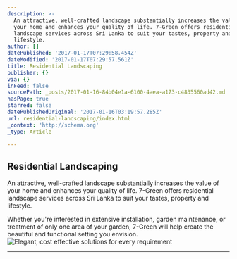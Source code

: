 ```yaml
---
description: >-
  An attractive, well-crafted landscape substantially increases the value of
  your home and enhances your quality of life. 7-Green offers residential
  landscape services across Sri Lanka to suit your tastes, property and
  lifestyle.
author: []
datePublished: '2017-01-17T07:29:58.454Z'
dateModified: '2017-01-17T07:29:57.561Z'
title: Residential Landscaping
publisher: {}
via: {}
inFeed: false
sourcePath: _posts/2017-01-16-84b04e1a-6100-4aea-a173-c4835560ad42.md
hasPage: true
starred: false
datePublishedOriginal: '2017-01-16T03:19:57.285Z'
url: residential-landscaping/index.html
_context: 'http://schema.org'
_type: Article

---
```

## **Residential Landscaping**

An attractive, well-crafted landscape substantially increases the value of your home and enhances your quality of life. 7-Green offers residential landscape services across Sri Lanka to suit your tastes, property and lifestyle.

Whether you're interested in extensive installation, garden maintenance, or treatment of only one area of your garden, 7-Green will help create the beautiful and functional setting you envision.
![Elegant, cost effective solutions for every requirement ](https://the-grid-user-content.s3-us-west-2.amazonaws.com/65f5bec1-6d4b-41aa-90a8-dbd40f97012c.jpg)

---